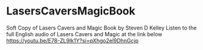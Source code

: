 # LasersCaversMagicBook
Soft Copy of Lasers Cavers and Magic Book by Steven D Kelley
Listen to the full English audio of Lasers Cavers and Magic at the link below
https://youtu.be/E78-ZL9Ik1Y?si=pXhgo2el9DhnGcjp
